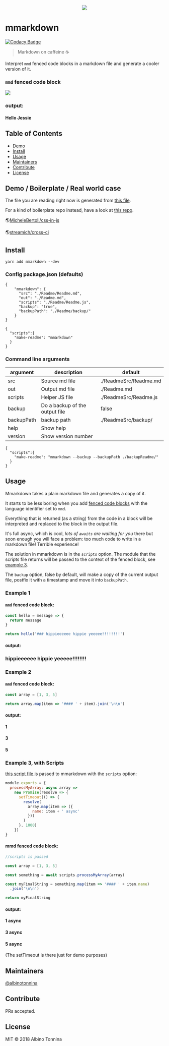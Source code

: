 <p align="center"><img src="https://img.ziggi.org/BY9iI48Q.png" /></p>

# mmarkdown

[![Codacy Badge](https://api.codacy.com/project/badge/Grade/05044458973941749858f50e71effe25)](https://app.codacy.com/app/albinotonnina/mmarkdown?utm_source=github.com&utm_medium=referral&utm_content=albinotonnina/mmarkdown&utm_campaign=badger)

> Markdown on caffeine ☕️

Interpret `mmd` fenced code blocks in a markdown file and generate a cooler version of it.

### `mmd` fenced code block

<img src="https://img.ziggi.org/gmo0SjMD.png" />

### output:

#### Hello Jessie

## Table of Contents

* [Demo](#demo--boilerplate--real-world-case)
* [Install](#install)
* [Usage](#usage)
* [Maintainers](#maintainers)
* [Contribute](#contribute)
* [License](#license)

## Demo / Boilerplate / Real world case

The file you are reading right now is generated from [this file](./ReadmeSrc/Readme.md).

For a kind of boilerplate repo instead, have a look at [this repo](https://github.com/albinotonnina/mmarkdown-demo).

🌎[MicheleBertoli/css-in-js](https://github.com/MicheleBertoli/css-in-js)

🌎[streamich/cross-ci](https://github.com/streamich/cross-ci)

## Install

```
yarn add mmarkdown --dev
```

### Config package.json (defaults)

```
{
    "mmarkdown": {
      "src": "./Readme/Readme.md",
      "out": "./Readme.md",
      "scripts": "./Readme/Readme.js",
      "backup": "true",
      "backupPath": "./Readme/backup/"
    }
}
```

```
{
  "scripts":{
    "make-readme": "mmarkdown"
  }
}
```

### Command line arguments

| argument   | description                    | default               |
| ---------- | ------------------------------ | --------------------- |
| src        | Source md file                 | ./ReadmeSrc/Readme.md |
| out        | Output md file                 | ./Readme.md           |
| scripts    | Helper JS file                 | ./ReadmeSrc/Readme.js |
| backup     | Do a backup of the output file | false                 |
| backupPath | backup path                    | ./ReadmeSrc/backup/   |
| help       | Show help                      |                       |
| version    | Show version number            |                       |

```
{
  "scripts":{
    "make-readme": "mmarkdown --backup --backupPath ./backupReadme/"
  }
}
```

## Usage

Mmarkdown takes a plain markdown file and generates a copy of it.

It starts to be less boring when you add [fenced code blocks](https://help.github.com/articles/creating-and-highlighting-code-blocks/) with the language identifier set to `mmd`.

Everything that is returned (as a string) from the code in a block will be interpreted and replaced to the block in the output file.

It's full async, which is cool, _lots of `awaits` are waiting for you_ there but soon enough you will face a problem: too much code to write in a markdown file! Terrible experience!

The solution in mmarkdown is in the `scripts` option. The module that the scripts file returns will be passed to the context of the fenced block, see [example 3](#example3).

The `backup` option, false by default, will make a copy of the current output file, postfix it with a timestamp and move it into `backupPath`.

### Example 1

#### `mmd` fenced code block:

```javascript
const hello = message => {
  return message
}

return hello('### hippieeeeee hippie yeeeee!!!!!!!!')
```

#### output:

### hippieeeeee hippie yeeeee!!!!!!!!

### Example 2

#### `mmd` fenced code block:

```javascript
const array = [1, 3, 5]

return array.map(item => '#### ' + item).join('\n\n')
```

#### output:

#### 1

#### 3

#### 5

### Example 3, with Scripts

[this script file ](./ReadmeSrc/Readme.js) is passed to mmarkdown with the `scripts` option:

```javascript
module.exports = {
  processMyArray: async array =>
    new Promise(resolve => {
      setTimeout(() => {
        resolve(
          array.map(item => ({
            name: item + ' async'
          }))
        )
      }, 1000)
    })
}
```

#### mmd fenced code block:

```javascript
//scripts is passed

const array = [1, 3, 5]

const something = await scripts.processMyArray(array)

const myFinalString = something.map(item => '#### ' + item.name)
  .join('\n\n')

return myFinalString
```

#### output:

#### 1 async

#### 3 async

#### 5 async

(The setTimeout is there just for demo purposes)



## Maintainers

[@albinotonnina](https://github.com/albinotonnina)

## Contribute

PRs accepted.

## License

MIT © 2018 Albino Tonnina
